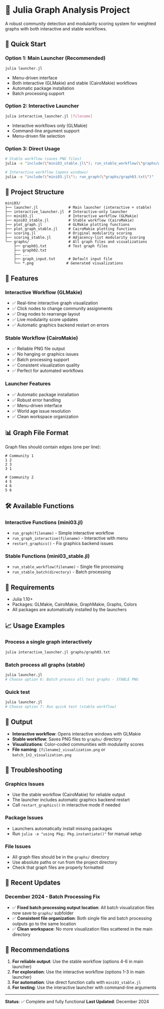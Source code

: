 # 🌟 Julia Graph Analysis Project

A robust community detection and modularity scoring system for weighted graphs with both interactive and stable workflows.

## 🚀 Quick Start

### Option 1: Main Launcher (Recommended)
```bash
julia launcher.jl
```
- Menu-driven interface
- Both interactive (GLMakie) and stable (CairoMakie) workflows
- Automatic package installation
- Batch processing support

### Option 2: Interactive Launcher
```bash
julia interactive_launcher.jl [filename]
```
- Interactive workflows only (GLMakie)
- Command-line argument support
- Menu-driven file selection

### Option 3: Direct Usage
```bash
# Stable workflow (saves PNG files)
julia -e "include(\"mini03_stable.jl\"); run_stable_workflow(\"graphs/graph03.txt\")"

# Interactive workflow (opens windows)
julia -e "include(\"mini03.jl\"); run_graph(\"graphs/graph03.txt\")"
```

## 📁 Project Structure

```
mini03/
├── launcher.jl              # Main launcher (interactive + stable)
├── interactive_launcher.jl  # Interactive-only launcher
├── mini03.jl                # Interactive workflow (GLMakie)
├── mini03_stable.jl         # Stable workflow (CairoMakie)
├── plot_graph.jl            # GLMakie plotting functions
├── plot_graph_stable.jl     # CairoMakie plotting functions
├── scoring.jl               # Original modularity scoring
├── scoring_stable.jl        # Adjacency-list modularity scoring
└── graphs/                  # All graph files and visualizations
    ├── graph01.txt          # Test graph files
    ├── graph02.txt
    ├── ...
    ├── graph_input.txt      # Default input file
    └── *.png               # Generated visualizations
```

## 🎯 Features

### Interactive Workflow (GLMakie)
- ✅ Real-time interactive graph visualization
- ✅ Click nodes to change community assignments
- ✅ Drag nodes to rearrange layout
- ✅ Live modularity score updates
- ✅ Automatic graphics backend restart on errors

### Stable Workflow (CairoMakie)
- ✅ Reliable PNG file output
- ✅ No hanging or graphics issues
- ✅ Batch processing support
- ✅ Consistent visualization quality
- ✅ Perfect for automated workflows

### Launcher Features
- ✅ Automatic package installation
- ✅ Robust error handling
- ✅ Menu-driven interface
- ✅ World age issue resolution
- ✅ Clean workspace organization

## 📊 Graph File Format

Graph files should contain edges (one per line):
```
# Community 1
1 2
2 3
3 1

# Community 2
4 5
4 6
5 6
```

## 🛠️ Available Functions

### Interactive Functions (mini03.jl)
- `run_graph(filename)` - Simple interactive workflow
- `run_graph_interactive(filename)` - Interactive with menu
- `restart_graphics()` - Fix graphics backend issues

### Stable Functions (mini03_stable.jl)
- `run_stable_workflow(filename)` - Single file processing
- `run_stable_batch(directory)` - Batch processing

## 🔧 Requirements

- Julia 1.10+
- Packages: GLMakie, CairoMakie, GraphMakie, Graphs, Colors
- All packages are automatically installed by the launchers

## 📈 Usage Examples

### Process a single graph interactively
```bash
julia interactive_launcher.jl graphs/graph03.txt
```

### Batch process all graphs (stable)
```bash
julia launcher.jl
# Choose option 6: Batch process all test graphs - STABLE PNG
```

### Quick test
```bash
julia launcher.jl
# Choose option 7: Run quick test (stable workflow)
```

## 🎨 Output

- **Interactive workflow**: Opens interactive windows with GLMakie
- **Stable workflow**: Saves PNG files to `graphs/` directory
- **Visualizations**: Color-coded communities with modularity scores
- **File naming**: `{filename}_visualization.png` or `batch_{n}_visualization.png`

## 🚨 Troubleshooting

### Graphics Issues
- Use the stable workflow (CairoMakie) for reliable output
- The launcher includes automatic graphics backend restart
- Call `restart_graphics()` in interactive mode if needed

### Package Issues
- Launchers automatically install missing packages
- Run `julia -e "using Pkg; Pkg.instantiate()"` for manual setup

### File Issues
- All graph files should be in the `graphs/` directory
- Use absolute paths or run from the project directory
- Check that graph files are properly formatted

## 🔧 Recent Updates

### December 2024 - Batch Processing Fix
- ✅ **Fixed batch processing output location**: All batch visualization files now save to `graphs/` subfolder
- ✅ **Consistent file organization**: Both single file and batch processing outputs go to the same location
- ✅ **Clean workspace**: No more visualization files scattered in the main directory

## 🎯 Recommendations

1. **For reliable output**: Use the stable workflow (options 4-6 in main launcher)
2. **For exploration**: Use the interactive workflow (options 1-3 in main launcher)
3. **For automation**: Use direct function calls with `mini03_stable.jl`
4. **For testing**: Use the interactive launcher with command-line arguments

---

**Status**: ✅ Complete and fully functional
**Last Updated**: December 2024
